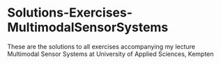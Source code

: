 # Solutions-Exercises-MultimodalSensorSystems
These are the solutions to all  exercises accompanying my lecture Multimodal Sensor Systems at University of Applied Sciences, Kempten
